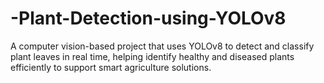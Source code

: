 # -Plant-Detection-using-YOLOv8
A computer vision-based project that uses YOLOv8 to detect and classify plant leaves in real time, helping identify healthy and diseased plants efficiently to support smart agriculture solutions.
